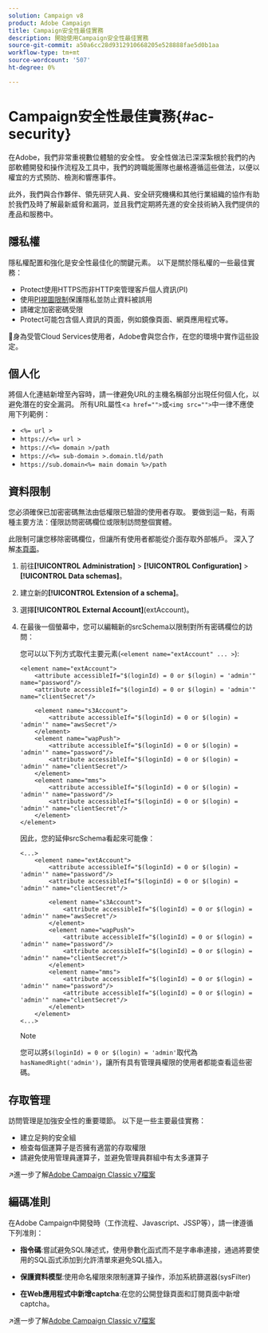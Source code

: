 ```yaml
---
solution: Campaign v8
product: Adobe Campaign
title: Campaign安全性最佳實務
description: 開始使用Campaign安全性最佳實務
source-git-commit: a50a6cc28d9312910668205e528888fae5d0b1aa
workflow-type: tm+mt
source-wordcount: '507'
ht-degree: 0%

---
```


# Campaign安全性最佳實務{#ac-security}

在Adobe，我們非常重視數位體驗的安全性。 安全性做法已深深紮根於我們的內部軟體開發和操作流程及工具中，我們的跨職能團隊也嚴格遵循這些做法，以便以權宜的方式預防、檢測和響應事件。

此外，我們與合作夥伴、領先研究人員、安全研究機構和其他行業組織的協作有助於我們及時了解最新威脅和漏洞，並且我們定期將先進的安全技術納入我們提供的產品和服務中。

## 隱私權

隱私權配置和強化是安全性最佳化的關鍵元素。 以下是關於隱私權的一些最佳實務：

* Protect使用HTTPS而非HTTP來管理客戶個人資訊(PI)
* 使用[PI視圖限制](../dev/restrict-pi-view.md)保護隱私並防止資料被誤用
* 請確定加密密碼受限
* Protect可能包含個人資訊的頁面，例如鏡像頁面、網頁應用程式等。

:speech_balloon:身為受管Cloud Services使用者，Adobe會與您合作，在您的環境中實作這些設定。

## 個人化

將個人化連結新增至內容時，請一律避免URL的主機名稱部分出現任何個人化，以避免潛在的安全漏洞。 所有URL屬性&lt;`a href="">`或`<img src="">`中一律不應使用下列範例：

* `<%= url >`
* `https://<%= url >`
* `https://<%= domain >/path`
* `https://<%= sub-domain >.domain.tld/path`
* `https://sub.domain<%= main domain %>/path`

## 資料限制

您必須確保已加密密碼無法由低權限已驗證的使用者存取。 要做到這一點，有兩種主要方法：僅限訪問密碼欄位或限制訪問整個實體。

此限制可讓您移除密碼欄位，但讓所有使用者都能從介面存取外部帳戶。 深入了解[本頁面](../dev/restrict-pi-view.md)。

1. 前往&#x200B;**[!UICONTROL Administration]** > **[!UICONTROL Configuration]** > **[!UICONTROL Data schemas]**。

1. 建立新的&#x200B;**[!UICONTROL Extension of a schema]**。

1. 選擇&#x200B;**[!UICONTROL External Account]**(extAccount)。

1. 在最後一個螢幕中，您可以編輯新的srcSchema以限制對所有密碼欄位的訪問：

   您可以以下列方式取代主要元素(`<element name="extAccount" ... >`):

   ```
   <element name="extAccount">
       <attribute accessibleIf="$(loginId) = 0 or $(login) = 'admin'" name="password"/>
       <attribute accessibleIf="$(loginId) = 0 or $(login) = 'admin'" name="clientSecret"/>
   
       <element name="s3Account">
           <attribute accessibleIf="$(loginId) = 0 or $(login) = 'admin'" name="awsSecret"/>
       </element>
       <element name="wapPush">
           <attribute accessibleIf="$(loginId) = 0 or $(login) = 'admin'" name="password"/>
           <attribute accessibleIf="$(loginId) = 0 or $(login) = 'admin'" name="clientSecret"/>
       </element>
       <element name="mms">
           <attribute accessibleIf="$(loginId) = 0 or $(login) = 'admin'" name="password"/>
           <attribute accessibleIf="$(loginId) = 0 or $(login) = 'admin'" name="clientSecret"/>
       </element>
   </element>
   ```

   因此，您的延伸srcSchema看起來可能像：

   ```
   <...>
       <element name="extAccount">
           <attribute accessibleIf="$(loginId) = 0 or $(login) = 'admin'" name="password"/>
           <attribute accessibleIf="$(loginId) = 0 or $(login) = 'admin'" name="clientSecret"/>
   
           <element name="s3Account">
               <attribute accessibleIf="$(loginId) = 0 or $(login) = 'admin'" name="awsSecret"/>
           </element>
           <element name="wapPush">
               <attribute accessibleIf="$(loginId) = 0 or $(login) = 'admin'" name="password"/>
               <attribute accessibleIf="$(loginId) = 0 or $(login) = 'admin'" name="clientSecret"/>
           </element>
           <element name="mms">
               <attribute accessibleIf="$(loginId) = 0 or $(login) = 'admin'" name="password"/>
               <attribute accessibleIf="$(loginId) = 0 or $(login) = 'admin'" name="clientSecret"/>
           </element>
       </element>
   <...> 
   ```

   >[!NOTE]
   >
   >您可以將`$(loginId) = 0 or $(login) = 'admin'`取代為`hasNamedRight('admin')`，讓所有具有管理員權限的使用者都能查看這些密碼。


## 存取管理

訪問管理是加強安全性的重要環節。 以下是一些主要最佳實務：

* 建立足夠的安全組
* 檢查每個運算子是否擁有適當的存取權限
* 請避免使用管理員運算子，並避免管理員群組中有太多運算子

:arrow_upper_right:進一步了解[Adobe Campaign Classic v7檔案](https://experienceleague.adobe.com/docs/campaign-classic/using/installing-campaign-classic/security-privacy/access-management.html?lang=en#webapp-operator)

## 編碼准則

在Adobe Campaign中開發時（工作流程、Javascript、JSSP等），請一律遵循下列准則：

* **指令碼**:嘗試避免SQL陳述式，使用參數化函式而不是字串串連接，通過將要使用的SQL函式添加到允許清單來避免SQL插入。

* **保護資料模型**:使用命名權限來限制運算子操作，添加系統篩選器(sysFilter)

* **在Web應用程式中新增captcha**:在您的公開登錄頁面和訂閱頁面中新增captcha。

:arrow_upper_right:進一步了解[Adobe Campaign Classic v7檔案](https://experienceleague.adobe.com/docs/campaign-classic/using/installing-campaign-classic/security-privacy/scripting-coding-guidelines.html?lang=en#installing-campaign-classic)
